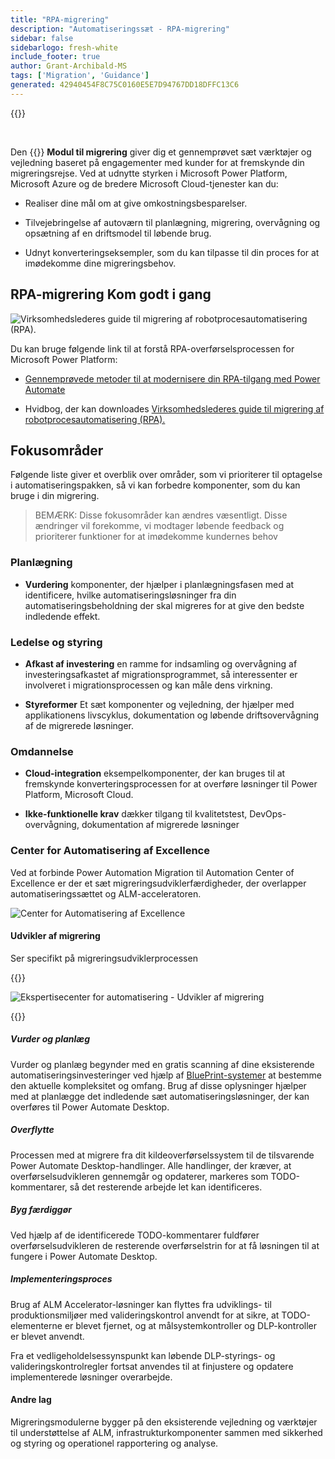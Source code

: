 ```yaml
---
title: "RPA-migrering"
description: "Automatiseringssæt - RPA-migrering"
sidebar: false
sidebarlogo: fresh-white
include_footer: true
author: Grant-Archibald-MS
tags: ['Migration', 'Guidance']
generated: 42940454F8C75C0160E5E7D94767DD18DFFC13C6
---
```


{{<toc>}}

<br/>

Den {{<product-name>}} **Modul til migrering** giver dig et gennemprøvet sæt værktøjer og vejledning baseret på engagementer med kunder for at fremskynde din migreringsrejse. Ved at udnytte styrken i Microsoft Power Platform, Microsoft Azure og de bredere Microsoft Cloud-tjenester kan du:

- Realiser dine mål om at give omkostningsbesparelser.

- Tilvejebringelse af autoværn til planlægning, migrering, overvågning og opsætning af en driftsmodel til løbende brug.

- Udnyt konverteringseksempler, som du kan tilpasse til din proces for at imødekomme dine migreringsbehov.

## RPA-migrering Kom godt i gang

![Virksomhedslederes guide til migrering af robotprocesautomatisering (RPA).](https://msflowblogscdn.azureedge.net/wp-content/uploads/2022/01/RPAWhitepaper_Img-241x300.png)

Du kan bruge følgende link til at forstå RPA-overførselsprocessen for Microsoft Power Platform:

- [Gennemprøvede metoder til at modernisere din RPA-tilgang med Power Automate](https://powerautomate.microsoft.com/blog/proven-methods-to-modernize-your-rpa-approach-with-power-automate/)

- Hvidbog, der kan downloades [Virksomhedslederes guide til migrering af robotprocesautomatisering (RPA).](https://aka.ms/PAD/RPAMigrationWhitepaper)

## Fokusområder

Følgende liste giver et overblik over områder, som vi prioriterer til optagelse i automatiseringspakken, så vi kan forbedre komponenter, som du kan bruge i din migrering.

> BEMÆRK: Disse fokusområder kan ændres væsentligt. Disse ændringer vil forekomme, vi modtager løbende feedback og prioriterer funktioner for at imødekomme kundernes behov

### Planlægning

- **Vurdering** komponenter, der hjælper i planlægningsfasen med at identificere, hvilke automatiseringsløsninger fra din automatiseringsbeholdning der skal migreres for at give den bedste indledende effekt.

### Ledelse og styring

- **Afkast af investering** en ramme for indsamling og overvågning af investeringsafkastet af migrationsprogrammet, så interessenter er involveret i migrationsprocessen og kan måle dens virkning.

- **Styreformer** Et sæt komponenter og vejledning, der hjælper med applikationens livscyklus, dokumentation og løbende driftsovervågning af de migrerede løsninger.

### Omdannelse

- **Cloud-integration** eksempelkomponenter, der kan bruges til at fremskynde konverteringsprocessen for at overføre løsninger til Power Platform, Microsoft Cloud.

- **Ikke-funktionelle krav** dækker tilgang til kvalitetstest, DevOps-overvågning, dokumentation af migrerede løsninger

### Center for Automatisering af Excellence

Ved at forbinde Power Automation Migration til Automation Center of Excellence er der et sæt migreringsudviklerfærdigheder, der overlapper automatiseringssættet og ALM-acceleratoren.

![Center for Automatisering af Excellence](/images/illustrations/automation-kit-migration.svg)

#### Udvikler af migrering

Ser specifikt på migreringsudviklerprocessen

{{<border>}}

![Ekspertisecenter for automatisering - Udvikler af migrering](/images/illustrations/automation-kit-migration-developer.svg)

{{</border>}}

##### Vurder og planlæg

Vurder og planlæg begynder med en gratis scanning af dine eksisterende automatiseringsinvesteringer ved hjælp af [BluePrint-systemer](https://www.blueprintsys.com/) at bestemme den aktuelle kompleksitet og omfang. Brug af disse oplysninger hjælper med at planlægge det indledende sæt automatiseringsløsninger, der kan overføres til Power Automate Desktop.

##### Overflytte

Processen med at migrere fra dit kildeoverførselssystem til de tilsvarende Power Automate Desktop-handlinger. Alle handlinger, der kræver, at overførselsudvikleren gennemgår og opdaterer, markeres som TODO-kommentarer, så det resterende arbejde let kan identificeres.

##### Byg færdiggør

Ved hjælp af de identificerede TODO-kommentarer fuldfører overførselsudvikleren de resterende overførselstrin for at få løsningen til at fungere i Power Automate Desktop.

##### Implementeringsproces

Brug af ALM Accelerator-løsninger kan flyttes fra udviklings- til produktionsmiljøer med valideringskontrol anvendt for at sikre, at TODO-elementerne er blevet fjernet, og at målsystemkontroller og DLP-kontroller er blevet anvendt.

Fra et vedligeholdelsessynspunkt kan løbende DLP-styrings- og valideringskontrolregler fortsat anvendes til at finjustere og opdatere implementerede løsninger overarbejde.

#### Andre lag

Migreringsmodulerne bygger på den eksisterende vejledning og værktøjer til understøttelse af ALM, infrastrukturkomponenter sammen med sikkerhed og styring og operationel rapportering og analyse.
